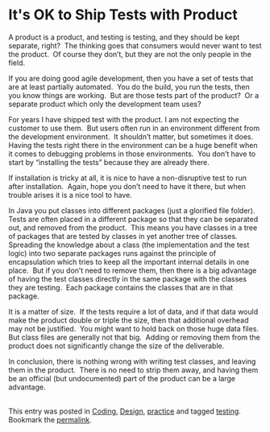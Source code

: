 #  It's OK to Ship Tests with Product

A product is a product, and testing is testing, and they should be kept separate, right?  The thinking goes that consumers would never want to test the product.  Of course they don’t, but they are not the only people in the field. 

If you are doing good agile development, then you have a set of tests that are at least partially automated.  You do the build, you run the tests, then you know things are working.  But are those tests part of the product?  Or a separate product which only the development team uses? 

For years I have shipped test with the product. I am not expecting the customer to use them.  But users often run in an environment different from the development environment.  It shouldn’t matter, but sometimes it does. Having the tests right there in the environment can be a huge benefit when it comes to debugging problems in those environments.  You don’t have to start by “installing the tests” because they are already there. 

If installation is tricky at all, it is nice to have a non-disruptive test to run after installation.  Again, hope you don’t need to have it there, but when trouble arises it is a nice tool to have. 

In Java you put classes into different packages (just a glorified file folder).  Tests are often placed in a different package so that they can be separated out, and removed from the product.  This means you have classes in a tree of packages that are tested by classes in yet another tree of classes.   Spreading the knowledge about a class (the implementation and the test logic) into two separate packages runs against the principle of encapsulation which tries to keep all the important internal details in one place.  But if you don’t need to remove them, then there is a big advantage of having the test classes directly in the same package with the classes they are testing.  Each package contains the classes that are in that package. 

It is a matter of size.  If the tests require a lot of data, and if that data would make the product double or triple the size, then that additional overhead may not be justified.  You might want to hold back on those huge data files.  But class files are generally not that big.  Adding or removing them from the product does not significantly change the size of the deliverable. 

In conclusion, there is nothing wrong with writing test classes, and leaving them in the product.  There is no need to strip them away, and having them be an official (but undocumented) part of the product can be a large advantage.  
 

This entry was posted in [Coding](https://agiletribe.purplehillsbooks.com/category/coding/), [Design](https://agiletribe.purplehillsbooks.com/category/design/), [practice](https://agiletribe.purplehillsbooks.com/category/practice/) and tagged [testing](https://agiletribe.purplehillsbooks.com/tag/testing/). Bookmark the [permalink](https://agiletribe.purplehillsbooks.com/2017/07/10/its-ok-to-ship-tests-with-product/ "Permalink to It's OK to Ship Tests with Product").